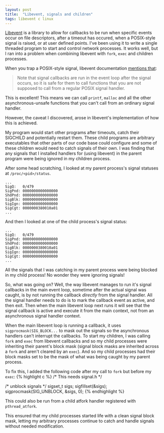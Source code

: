 ```yaml
---
layout: post
title:  "Libevent, signals and children"
tags: libevent c linux
---
```


[Libevent][libevent] is a library to allow for callbacks to be run when specific events occur on file descriptors, after a timeout has occured, when a POSIX-style signal is raised, or at user defined points. I've been using it to write a single threaded program to start and control network processes. It works well, but I ran into a problem when combining libevent with `fork`, `exec` and children processes.

When you trap a POSIX-style signal, libevent documentation [mentions that](http://www.wangafu.net/~nickm/libevent-book/Ref4_event.html):

> Note that signal callbacks are run in the event loop after the signal occurs,
> so it is safe for them to call functions that you are not supposed to call 
> from a regular POSIX signal handler.

This is excellent! This means we can call `printf`, `malloc` and all the other asynchronous-unsafe functions that you can't call from an ordinary signal handler. 

However, the caveat I discovered, arose in libevent's implementation of how this is achieved. 

My program would start other programs after timeouts, catch their SIGCHILD and potentially restart them. These child programs are arbitrary executables that other parts of our code base could configure and some of these children would need to catch signals of their own. I was finding that any signals that I installed handlers for (using libevent) in the parent program were being ignored in my children process.

After some head scratching, I looked at my parent process's signal statuses at `/proc/<pid>/status`. 

```
... 
SigQ:   0/479
SigPnd: 0000000000000000
ShdPnd: 0000000000000000
SigBlk: 0000000000000000
SigIgn: 0000000000000000
SigCgt: 0000000380010a01
...
```

And then I looked at one of the child process's signal status:

```
... 
SigQ:   0/479
SigPnd: 0000000000000000
ShdPnd: 0000000000000000
SigBlk: 0000000380010a01
SigIgn: 0000000000000000
SigCgt: 0000000000000000
...
```

All the signals that I was catching in my parent process were being blocked in my child process! No wonder they were ignoring signals!

So, what was going on? Well, the way libevent manages to run it's signal callbacks in the main event loop, sometime after the actual signal was caught, is by not running the callback _directly_ from the signal handler. All the signal handler needs to do is to mark the callback event as active, and then exit. Then when the main libevent loop next runs it will see that the signal callback is active and execute it from the main context, not from an asynchronous signal handler context. 

When the main libevent loop is running a callback, it uses `sigprocmask(SIG_BLOCK...` to mask out the signals so the asynchronous handlers can't interrupt the callbacks. To start my children, I was calling `fork` and `exec` from libevent callbacks and so my child processes were inheriting their parent's block mask (signal block masks are inherited across a `fork` and aren't cleared by an `exec`). And so my child processes had their block masks set to be the mask of what was being caught by my parent process.

To fix this, I added the following code after my call to `fork` but before my `exec`:
{% highlight c %}
/* This needs signal.h */

/* unblock signals */
sigset_t sigs;
sigfillset(&sigs);
sigprocmask(SIG_UNBLOCK, &sigs, 0);
{% endhighlight %}

This could also be run from a child atfork handler registered with `pthread_atfork`.

This ensured that my child processes started life with a clean signal block mask, letting my arbitrary processes continue to catch and handle signals without needed modification.

[libevent]: http://libevent.org
